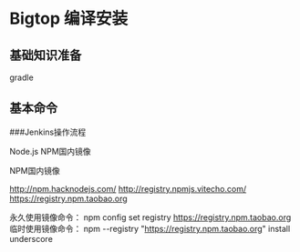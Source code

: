 # Bigtop 编译安装
## 基础知识准备
gradle

## 基本命令
###Jenkins操作流程


Node.js NPM国内镜像

NPM国内镜像

http://npm.hacknodejs.com/
http://registry.npmjs.vitecho.com/
https://registry.npm.taobao.org
 

永久使用镜像命令： 
npm config set registry https://registry.npm.taobao.org
临时使用镜像命令： 
npm --registry "https://registry.npm.taobao.org" install underscore
